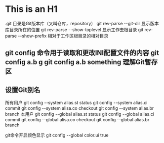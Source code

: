 This is an H1
==============
.git 目录是Git版本库（又叫仓库，repository）
git rev-parse --git-dir  显示版本库目录所在的位置
git rev-parse --show-toplevel   显示工作去根目录
git rev-parse --show-prefix  相对于工作区根目录的相对目录

git config 命令用于读取和更改INI配置文件的内容
git config a.b g
git config a.b something
理解Git暂存区
-------------

设置Git别名
-----------
所有用户
git config --system alias.st status
git config --system alias.ci commit
git config --system alisa.co checkout
git config --system alias.br branch
本用户
git config --global alias.st status
git config --global alias.ci commit
git config --global alisa.co checkout
git config --global alias.br branch

git命令开启颜色显示
git config --global color.ui true

